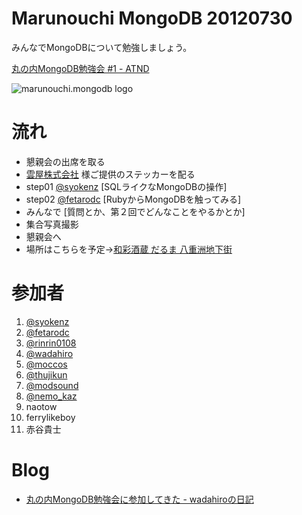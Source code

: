 Marunouchi MongoDB 20120730
=================
みんなでMongoDBについて勉強しましょう。

[丸の内MongoDB勉強会 #1 - ATND](http://atnd.org/events/30595)

![marunouchi.mongodb logo](http://www.fedc.biz/~fujisaki/img/mongodb_logo.png)


# 流れ
* 懇親会の出席を取る
* [雲屋株式会社](http://kumoya.com/) 様ご提供のステッカーを配る
* step01 [@syokenz](http://twitter.com/syokenz) [SQLライクなMongoDBの操作]
* step02 [@fetarodc](http://twitter.com/fetarodc) [RubyからMongoDBを触ってみる]
* みんなで [質問とか、第２回でどんなことをやるかとか]
* 集合写真撮影
* 懇親会へ
 * 場所はこちらを予定→[和彩酒蔵 だるま 八重洲地下街](http://r.gnavi.co.jp/gadd900/)  



# 参加者
1. [@syokenz](http://twitter.com/syokenz)
1. [@fetarodc](http://twitter.com/fetarodc)
1. [@rinrin0108](http://twitter.com/rinrin0108)
1. [@wadahiro](http://twitter.com/wadahiro)
1. [@moccos](http://twitter.com/moccos)
1. [@thujikun](http://twitter.com/thujikun)
1. [@modsound](http://twitter.com/modsound)
1. [@nemo_kaz](http://twitter.com/nemo_kaz)
1. naotow
1. ferrylikeboy
1. 赤谷貴士


# Blog
* [丸の内MongoDB勉強会に参加してきた - wadahiroの日記](http://wadahiro.hatenablog.com/entry/2012/07/31/000356)


